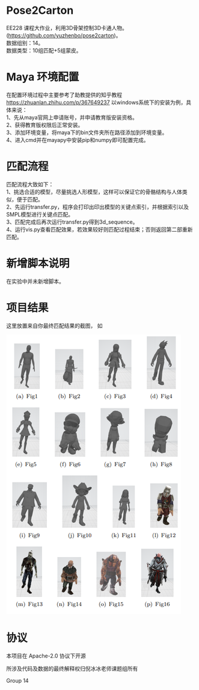 # Pose2Carton 

EE228 课程大作业，利用3D骨架控制3D卡通人物。(https://github.com/yuzhenbo/pose2carton)。  
数据组别：14。  
数据类型：10组匹配+5组蒙皮。  



# Maya 环境配置


在配置环境过程中主要参考了助教提供的知乎教程 https://zhuanlan.zhihu.com/p/367649237
以windows系统下的安装为例，具体来说：  
1、先从maya官网上申请账号，并申请教育版安装资格。  
2、获得教育版权限后正常安装。  
3、添加环境变量，将maya下的bin文件夹所在路径添加到环境变量。  
4、进入cmd并在mayapy中安装pip和numpy即可配置完成。  


# 匹配流程


匹配流程大致如下：  
1、挑选合适的模型，尽量挑选人形模型，这样可以保证它的骨骼结构与人体类似，便于匹配。  
2、先运行transfer.py，程序会打印出印出模型的关键点索引，并根据索引以及SMPL模型进行关键点匹配。  
3、匹配完成后再次运行transfer.py得到3d_sequence。  
4、运行vis.py查看匹配效果，若效果较好则匹配过程结束；否则返回第二部重新匹配。  


# 新增脚本说明


在实验中并未新增脚本。


# 项目结果

这里放置来自你最终匹配结果的截图， 如

![image](img/f.png)







# 协议 
本项目在 Apache-2.0 协议下开源

所涉及代码及数据的最终解释权归倪冰冰老师课题组所有

Group 14
